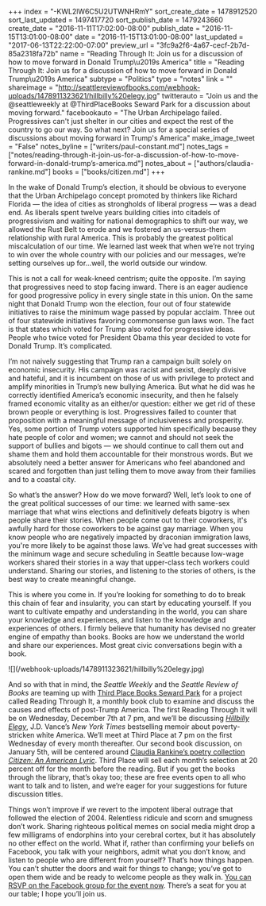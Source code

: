 +++
index = "-KWL2lW6C5U2UTWNHRmY"
sort_create_date = 1478912520
sort_last_updated = 1497417720
sort_publish_date = 1479243660
create_date = "2016-11-11T17:02:00-08:00"
publish_date = "2016-11-15T13:01:00-08:00"
date = "2016-11-15T13:01:00-08:00"
last_updated = "2017-06-13T22:22:00-07:00"
preview_url = "3fc9a2f6-4a67-cecf-2b7d-85a2318fa72b"
name = "Reading Through It: Join us for a discussion of how to move forward in Donald Trump\u2019s America"
title = "Reading Through It: Join us for a discussion of how to move forward in Donald Trump\u2019s America"
subtype = "Politics"
type = "notes"
link = ""
shareimage = "http://seattlereviewofbooks.com/webhook-uploads/1478911323621/hillbilly%20elegy.jpg"
twitterauto = "Join us and the @seattleweekly at @ThirdPlaceBooks Seward Park for a discussion about moving forward."
facebookauto = "The Urban Archipelago failed. Progressives can't just shelter in our cities and expect the rest of the country to go our way. So what next? Join us for a special series of discussions about moving forward in Trump's America"
make_image_tweet = "False"
notes_byline = ["writers/paul-constant.md"]
notes_tags = ["notes/reading-through-it-join-us-for-a-discussion-of-how-to-move-forward-in-donald-trump’s-america.md"]
notes_about = ["authors/claudia-rankine.md"]
books = ["books/citizen.md"]
+++

In the wake of Donald Trump’s election, it should be obvious to everyone that the Urban Archipelago concept promoted by thinkers like Richard Florida — the idea of cities as strongholds of liberal progress — was a dead end. As liberals spent twelve years building cities into citadels of progressivism and waiting for national demographics to shift our way, we allowed the Rust Belt to erode and we fostered an us-versus-them relationship with rural America. This is probably the greatest political miscalculation of our time. We learned last week that when we’re not trying to win over the whole country with our policies and our messages, we’re setting ourselves up for…well, the world outside our window.

This is not a call for weak-kneed centrism; quite the opposite. I’m saying that progressives need to stop facing inward. There is an eager audience for good progressive policy in every single state in this union. On the same night that Donald Trump won the election, four out of four statewide initiatives to raise the minimum wage passed by popular acclaim. Three out of four statewide initiatives favoring commonsense gun laws won. The fact is that states which voted for Trump also voted for progressive ideas. People who twice voted for President Obama this year decided to vote for Donald Trump. It’s complicated.

I’m not naively suggesting that Trump ran a campaign built solely on economic insecurity. His campaign was racist and sexist, deeply divisive and hateful, and it is incumbent on those of us with privilege to protect and amplify minorities in Trump’s new bullying America. But what he did was he correctly identified America’s economic insecurity, and then he falsely framed economic vitality as an either/or question: either we get rid of these brown people or everything is lost. Progressives failed to counter that proposition with a meaningful message of inclusiveness and prosperity. Yes, some portion of Trump voters supported him specifically because they hate people of color and women; we cannot and should not seek the support of bullies and bigots — we should continue to call them out and shame them and hold them accountable for their monstrous words. But we absolutely need a better answer for Americans who feel abandoned and scared and forgotten than just telling them to move away from their families and to a coastal city.

So what’s the answer? How do we move forward? Well, let’s look to one of the great political successes of our time: we learned with same-sex marriage that what wins elections and definitively defeats bigotry is when people share their stories. When people come out to their coworkers, it's awfully hard for those coworkers to be against gay marriage. When you know people who are negatively impacted by draconian immigration laws, you're more likely to be against those laws. We’ve had great successes with the minimum wage and secure scheduling in Seattle because low-wage workers shared their stories in a way that upper-class tech workers could understand. Sharing our stories, and listening to the stories of others, is the best way to create meaningful change.

This is where you come in. If you’re looking for something to do to break this chain of fear and insularity, you can start by educating yourself. If you want to cultivate empathy and understanding in the world, you can share your knowledge and experiences, and listen to the knowledge and experiences of others. I firmly believe that humanity has devised no greater engine of empathy than books. Books are how we understand the world and share our experiences. Most great civic conversations begin with a book.

<p class="image-left">![](/webhook-uploads/1478911323621/hillbilly%20elegy.jpg)</p>

And so with that in mind, the *Seattle Weekly* and the *Seattle Review of Books* are teaming up with [Third Place Books Seward Park](http://www.thirdplacebooks.com/seward-park) for a project called Reading Through It, a monthly book club to examine and discuss the causes and effects of post-Trump America. The first Reading Through It will be on Wednesday, December 7th at 7 pm, and we’ll be discussing [*Hillbilly Elegy*](http://www.thirdplacebooks.com/book/9780062300546), J.D. Vance’s *New York Times* bestselling memoir about poverty-stricken white America. We’ll meet at Third Place at 7 pm on the first Wednesday of every month thereafter. Our second book discussion, on January 5th, will be centered around [Claudia Rankine’s poetry collection *Citizen: An American Lyric*](http://www.seattlereviewofbooks.com/authors/claudia-rankine/). Third Place will sell each month’s selection at 20 percent off for the month before the reading. But if you get the books through the library, that’s okay too; these are free events open to all who want to talk and to listen, and we’re eager for your suggestions for future discussion titles.

Things won’t improve if we revert to the impotent liberal outrage that followed the election of 2004. Relentless ridicule and scorn and smugness don’t work. Sharing righteous political memes on social media might drop a few milligrams of endorphins into your cerebral cortex, but it has absolutely no other effect on the world. What if, rather than confirming your beliefs on Facebook, you talk with your neighbors, admit what you don’t know, and listen to people who are different from yourself? That’s how things happen. You can’t shutter the doors and wait for things to change; you’ve got to open them wide and be ready to welcome people as they walk in. [You can RSVP on the Facebook group for the event now](https://www.facebook.com/events/373374753013775/). There’s a seat for you at our table; I hope you’ll join us.

